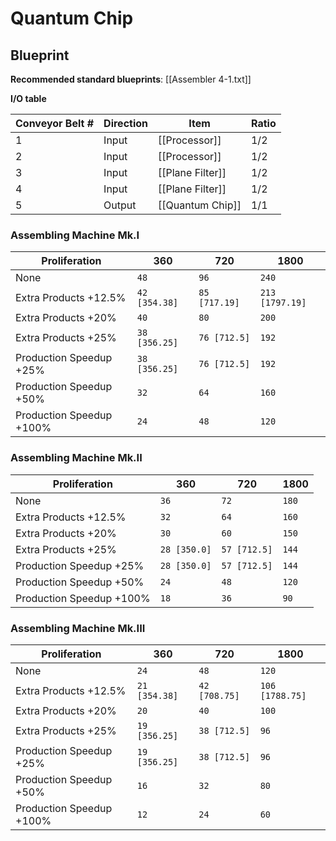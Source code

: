 # Quantum Chip

## Blueprint

**Recommended standard blueprints**: [[Assembler 4-1.txt]]

**I/O table**

| Conveyor Belt # | Direction | Item             | Ratio |
| --------------- | --------- | ---------------- | ----- |
| 1               | Input     | [[Processor]]    | 1/2   |
| 2               | Input     | [[Processor]]    | 1/2   |
| 3               | Input     | [[Plane Filter]] | 1/2   |
| 4               | Input     | [[Plane Filter]] | 1/2   |
| 5               | Output    | [[Quantum Chip]] | 1/1   |

### Assembling Machine Mk.I

| Proliferation            | 360           | 720           | 1800            |
| ------------------------ | ------------- | ------------- | --------------- |
| None                     | `48`          | `96`          | `240`           |
| Extra Products +12.5%    | `42 [354.38]` | `85 [717.19]` | `213 [1797.19]` |
| Extra Products +20%      | `40`          | `80`          | `200`           |
| Extra Products +25%      | `38 [356.25]` | `76 [712.5]`  | `192`           |
| Production Speedup +25%  | `38 [356.25]` | `76 [712.5]`  | `192`           |
| Production Speedup +50%  | `32`          | `64`          | `160`           |
| Production Speedup +100% | `24`          | `48`          | `120`           |

### Assembling Machine Mk.II

| Proliferation            | 360          | 720          | 1800  |
| ------------------------ | ------------ | ------------ | ----- |
| None                     | `36`         | `72`         | `180` |
| Extra Products +12.5%    | `32`         | `64`         | `160` |
| Extra Products +20%      | `30`         | `60`         | `150` |
| Extra Products +25%      | `28 [350.0]` | `57 [712.5]` | `144` |
| Production Speedup +25%  | `28 [350.0]` | `57 [712.5]` | `144` |
| Production Speedup +50%  | `24`         | `48`         | `120` |
| Production Speedup +100% | `18`         | `36`         | `90`  |

### Assembling Machine Mk.III

| Proliferation            | 360           | 720           | 1800            |
| ------------------------ | ------------- | ------------- | --------------- |
| None                     | `24`          | `48`          | `120`           |
| Extra Products +12.5%    | `21 [354.38]` | `42 [708.75]` | `106 [1788.75]` |
| Extra Products +20%      | `20`          | `40`          | `100`           |
| Extra Products +25%      | `19 [356.25]` | `38 [712.5]`  | `96`            |
| Production Speedup +25%  | `19 [356.25]` | `38 [712.5]`  | `96`            |
| Production Speedup +50%  | `16`          | `32`          | `80`            |
| Production Speedup +100% | `12`          | `24`          | `60`            |
